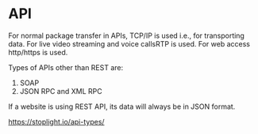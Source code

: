 # API
For normal package transfer in APIs, TCP/IP is used i.e., for transporting data.
For live video streaming and voice callsRTP is used.
For web access http/https is used.

Types of APIs other than REST are:

1. SOAP
2. JSON RPC and XML RPC

If a website is using REST API, its data will always be in JSON format.

https://stoplight.io/api-types/